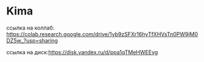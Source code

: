 # Kima

ссылка на коллаб: https://colab.research.google.com/drive/1yb9zSFXr16hyTfXHVsTn0PW9jM0DZ5w_?usp=sharing

ссылка на диск:https://disk.yandex.ru/d/ppa1qTMeHWEEvg
